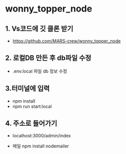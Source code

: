 # wonny_topper_node

## 1. Vs코드에 깃 클론 받기
  + https://github.com/MARS-crew/wonny_topper_node

## 2. 로컬DB 만든 후 db파일 수정
  + .env.local 파일 db 정보 수정

## 3.터미널에 입력
  + npm install
  + npm run start:local

## 4. 주소로 들어가기
  + localhost:3000/admin/index


+ 메일 npm install nodemailer
